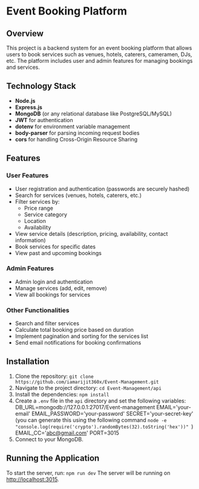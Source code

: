 # Event Booking Platform

## Overview
This project is a backend system for an event booking platform that allows users to book services such as venues, hotels, caterers, cameramen, DJs, etc. The platform includes user and admin features for managing bookings and services.

## Technology Stack
- **Node.js**
- **Express.js**
- **MongoDB** (or any relational database like PostgreSQL/MySQL)
- **JWT** for authentication
- **dotenv** for environment variable management
- **body-parser** for parsing incoming request bodies
- **cors** for handling Cross-Origin Resource Sharing

## Features
### User Features
- User registration and authentication (passwords are securely hashed)
- Search for services (venues, hotels, caterers, etc.)
- Filter services by:
  - Price range
  - Service category
  - Location
  - Availability
- View service details (description, pricing, availability, contact information)
- Book services for specific dates
- View past and upcoming bookings

### Admin Features
- Admin login and authentication
- Manage services (add, edit, remove)
- View all bookings for services

### Other Functionalities
- Search and filter services
- Calculate total booking price based on duration
- Implement pagination and sorting for the services list
- Send email notifications for booking confirmations

## Installation
1. Clone the repository: `git clone https://github.com/iamarijit360x/Event-Management.git`
2. Navigate to the project directory: `cd Event-Management/api`
3. Install the dependencies: `npm install`
4. Create a `.env` file in the `api` directory and set the following variables: 
    DB_URL=mongodb://127.0.0.1:27017/Event-management 
    EMAIL='your-email' EMAIL_PASSWORD='your-password' 
    SECRET='your-secret-key' (you can generate this using the following command `node -e "console.log(require('crypto').randomBytes(32).toString('hex'))" `) 
    EMAIL_CC='abc@gmail.com' 
    PORT=3015
5. Connect to your MongoDB.

## Running the Application
To start the server, run: `npm run dev`
The server will be running on [http://localhost:3015](http://localhost:3015).